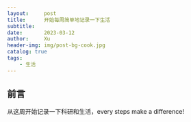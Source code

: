 ```yaml
---
layout:     post
title:      开始每周简单地记录一下生活
subtitle:   
date:       2023-03-12
author:     Xu
header-img: img/post-bg-cook.jpg
catalog: true
tags:
    - 生活
---
```


## 前言
从这周开始记录一下科研和生活，every steps make a difference!




